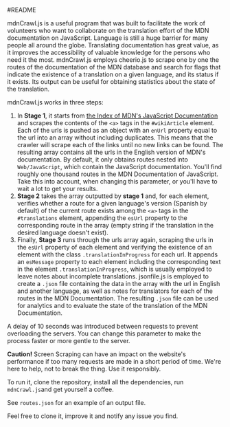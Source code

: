 #README

mdnCrawl.js is a useful program that was built to facilitate the work of volunteers who want to collaborate on the translation effort of the MDN documentation on JavaScript. Language is still a huge barrier for many people all around the globe. Translating documentation has great value, as it improves the accessibility of valuable knowledge for the persons who need it the most.
mdnCrawl.js employs cheerio.js to scrape one by one the routes of the documentation of the MDN database and search for flags that indicate the existence of a translation on a given language, and its status if it exists. Its output can be useful for obtaining statistics about the state of the translation.

mdnCrawl.js works in three steps:

1. In **Stage 1**, it starts from [the Index of MDN's JavaScript Documentation](https://developer.mozilla.org/en/docs/Web/JavaScript) and scrapes the contents of the `<a>` tags in the `#wikiArticle` element. Each of the urls is pushed as an object with an `enUrl` property equal to the url into an array without including duplicates. This means that the crawler will scrape each of the links until no new links can be found. The resulting array contains all the urls in the English version of MDN's documentation. By default, it only obtains routes nested into `Web/JavaScript`, which contain the JavaScript documentation. You'll find roughly one thousand routes in the MDN Documentation of JavaScript. Take this into account, when changing this parameter, or you'll have to wait a lot to get your results.
2. **Stage 2** takes the array outputted by **stage 1** and, for each element, verifies whether a route for a given language's version (Spanish by default) of the current route exists among the `<a>` tags in the `#translations` element, appending the `esUrl` property to the corresponding route in the array (empty string if the translation in the desired language doesn't exist).
3. Finally, **Stage 3** runs through the urls array again, scraping the urls in the `esUrl` property of each element and verifying the existence of an element with the class `.translationInProgress` for each url. It appends an `esMessage` property to each element including the corresponding text in the element `.translationInProgress`, which is usually employed to leave notes about incomplete translations. jsonfile.js is employed to create a `.json` file containing the data in the array with the url in English and another language, as well as notes for translators for each of the routes in the MDN Documentation. The resulting `.json` file can be used for analytics and to evaluate the state of the translation of the MDN Documentation.

A delay of 10 seconds was introduced between requests to prevent overloading the servers. You can change this parameter to make the process faster or more gentle to the server.

**Caution!** Screen Scraping can have an impact on the website's performance if too many requests are made in a short period of time. We're here to help, not to break the thing. Use it responsibly.

To run it, clone the repository, install all the dependencies, run `mdnCrawl.js`and get yourself a coffee.

See `routes.json` for an example of an output file.

Feel free to clone it, improve it and notify any issue you find.
